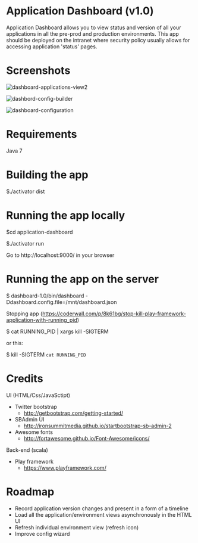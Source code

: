 Application Dashboard (v1.0)
===
Application Dashboard allows you to view status and version of all your applications in all the pre-prod and production environments.
This app should be deployed on the intranet where security policy usually allows for accessing application 'status' pages. 

Screenshots
===
![dashboard-applications-view2](https://cloud.githubusercontent.com/assets/1870012/6679293/a439b824-cc3d-11e4-9618-aa9e976f6438.PNG)

![dashbord-config-builder](https://cloud.githubusercontent.com/assets/1870012/6679337/18fbdcbe-cc3e-11e4-8302-3b07eca36616.PNG)

![dashboard-configuration](https://cloud.githubusercontent.com/assets/1870012/6340342/545905c2-bbb6-11e4-882d-10f92364d881.PNG)


Requirements
===
Java 7

Building the app
===
$./activator dist

Running the app locally
===
$cd application-dashboard

$./activator run

Go to http://localhost:9000/ in your browser

Running the app on the server
==

$ dashboard-1.0/bin/dashboard -Ddashboard.config.file=/mnt/dashboard.json

Stopping app (https://coderwall.com/p/8k61bg/stop-kill-play-framework-application-with-running_pid)

$ cat RUNNING_PID | xargs kill -SIGTERM

or this:

$ kill -SIGTERM `cat RUNNING_PID`

Credits
==
UI (HTML/Css/JavaSctipt)
- Twitter bootstrap 
    - http://getbootstrap.com/getting-started/
- SBAdmin UI 
    - http://ironsummitmedia.github.io/startbootstrap-sb-admin-2
- Awesome fonts
    - http://fortawesome.github.io/Font-Awesome/icons/

Back-end (scala)
- Play framework
    - https://www.playframework.com/

Roadmap
==
- Record application version changes and present in a form of a timeline
- Load all the application/environment views asynchronously in the HTML UI
- Refresh individual environment view (refresh icon)
- Improve config wizard
